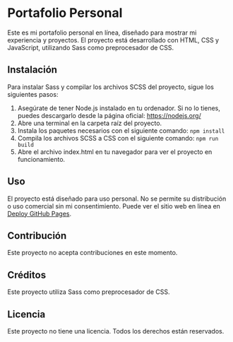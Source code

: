# Portafolio Personal
Este es mi portafolio personal en línea, diseñado para mostrar mi experiencia y proyectos. El proyecto está desarrollado con HTML, CSS y JavaScript, utilizando Sass como preprocesador de CSS.

## Instalación
Para instalar Sass y compilar los archivos SCSS del proyecto, sigue los siguientes pasos:

1. Asegúrate de tener Node.js instalado en tu ordenador. Si no lo tienes, puedes descargarlo desde la página oficial: https://nodejs.org/
2. Abre una terminal en la carpeta raíz del proyecto.
3. Instala los paquetes necesarios con el siguiente comando:
   `npm install`
4. Compila los archivos SCSS a CSS con el siguiente comando:
   `npm run build`
5. Abre el archivo index.html en tu navegador para ver el proyecto en funcionamiento.

## Uso
El proyecto está diseñado para uso personal. No se permite su distribución o uso comercial sin mi consentimiento. Puede ver el sitio web en línea en [Deploy GitHub Pages](https://guidoespinoza.github.io/Personal_web/).

## Contribución
Este proyecto no acepta contribuciones en este momento.

## Créditos
Este proyecto utiliza Sass como preprocesador de CSS.

## Licencia
Este proyecto no tiene una licencia. Todos los derechos están reservados.